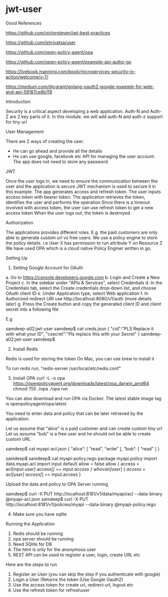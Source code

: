 # jwt-user

Good References

https://github.com/victorsteven/jwt-best-practices

https://github.com/ishrivatsa/user

https://github.com/open-policy-agent/opa

https://github.com/open-policy-agent/example-api-authz-go

https://livebook.manning.com/book/microservices-security-in-action/welcome/v-7/

https://medium.com/@cgrant/golang-oauth2-google-example-for-web-and-api-59187ce8b119

Introduction

Security is a critical aspect developing a web application. Auth-N and Auth-Z are 2 key parts of it. 
In this module. we will add auth-N and auth-z support for tiny url

User Management

There are 2 ways of creating the user. 
- He can go ahead and provide all the details
- He can use google, facebook etc API for managing the user account. The app does not need to store any password

JWT

Once the user logs in, we need to ensure the communication between the user and the application is secure
JWT mechanism is used to secure it in this example. The app generates access and refresh token. 
The user inputs access token with bearer token. The application retrieves the token, identifies the user and performs the operation
Since there is a timeout involved with access token, the user can use refresh token to get a new access token
When the user logs out, the token is destroyed

Authorization

The applications provides different roles. E.g. the paid customers are only able to generate custom url vs free users.
We use a policy engine to store the policy details. i.e User X has permission to run attribute Y on Resource Z
We have used OPA which is a cloud native Policy Enginer written in go.

Setting Up

1. Setting Google Account for OAuth

a. Go to https://console.developers.google.com
b. Login and Create a New Project
c. In the sidebar under "APIs & Services", select Credentials
d. In the Credentials tab, select the Create credentials drop-down list, and choose OAuth client ID
e. Under Application type, select Web application
f. In Authorized redirect URI use http://localhost:8080/v1/auth (more details later)
g. Press the Create button and copy the generated client ID and client secret into a following file

E.g 

samdeep-a02:jwt-user samdeep$ cat creds.json 
{
  "cid":"PLS Replace it with what your ID",
  "csecret":"Pls replace this with your Secret"
}
samdeep-a02:jwt-user samdeep$ 

2. Install Redis

Redis is used for storing the token
On Mac, you can use brew to install it

To run redis run, "redis-server /usr/local/etc/redis.conf"

3. Install OPA
curl -L -o opa https://openpolicyagent.org/downloads/latest/opa_darwin_amd64
chmod 755 ./opa
./opa run

You can also download and run OPA via Docker. The latest stable image tag is openpolicyagent/opa:latest

You need to enter data and policy that can be later retrieved by the application.

Let us assume that "alice" is a paid customer and can create custom tiny url
Let us assume "bob" is a free user and he should not be able to create custom URL

samdeep$ cat myapi-acl.json 
{
 “alice”: [
  “read”,
  “write”
 ],
 “bob”: [
  “read”
 ]
}

samdeep$
samdeep$ cat myapi-policy.rego 
package myapi.policy
import data.myapi.acl
import input
default allow = false
allow {
    access = acl[input.user]
    access[_] == input.access
}
whocan[user] {
    access = acl[user]
    access[_] == input.access
}

Upload the data and policy to OPA Server running

samdeep$ curl -X PUT http://localhost:8181/v1/data/myapi/acl --data-binary @myapi-acl.json
samdeep$ curl -X PUT http://localhost:8181/v1/policies/myapi --data-binary @myapi-policy.rego

4. Make sure you have sqlite

Running the Application
1. Redis should be running
2. opa server should be running
2. Need SQlite for DB
3. The html is only for the anonymous user
4. REST API can be used to register a user, login, create URL etc

Here are the steps to run

1. Register an User (you can skip the step if you authenticate with google)
2. Login a User (Returns the token (Use Google Oauth2)
3. Use the access token for create url, redirect url, logout etc
4. Use the refresh token for refreshuser
